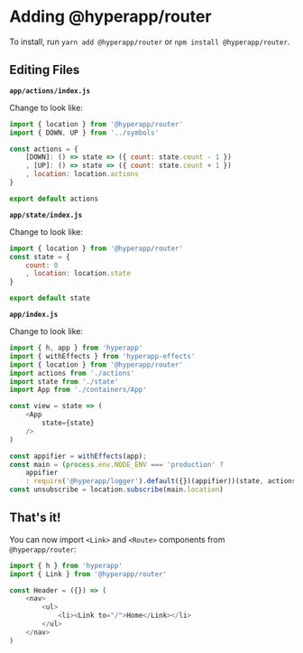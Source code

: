 # Adding @hyperapp/router

To install, run `yarn add @hyperapp/router` or `npm install @hyperapp/router`.

## Editing Files

**`app/actions/index.js`**

Change to look like:

~~~javascript
import { location } from '@hyperapp/router'
import { DOWN, UP } from '../symbols'

const actions = {
    [DOWN]: () => state => ({ count: state.count - 1 })
    , [UP]: () => state => ({ count: state.count + 1 })
    , location: location.actions
}

export default actions
~~~

**`app/state/index.js`**

Change to look like:

~~~javascript
import { location } from '@hyperapp/router'
const state = {
    count: 0
	, location: location.state
}

export default state
~~~

**`app/index.js`**

Change to look like:

~~~javascript
import { h, app } from 'hyperapp'
import { withEffects } from 'hyperapp-effects'
import { location } from '@hyperapp/router'
import actions from './actions'
import state from './state'
import App from './containers/App'

const view = state => (
    <App
        state={state}
    />
)

const appifier = withEffects(app);
const main = (process.env.NODE_ENV === 'production' ?
    appifier
    : require('@hyperapp/logger').default({})(appifier))(state, actions, view, document.body)
const unsubscribe = location.subscribe(main.location)
~~~

## That's it!

You can now import `<Link>` and `<Route>` components from `@hyperapp/router`:

~~~javascript
import { h } from 'hyperapp'
import { Link } from '@hyperapp/router'

const Header = ({}) => (
	<nav>
		<ul>
			<li><Link to="/">Home</Link></li>
		</ul>
	</nav>
)
~~~